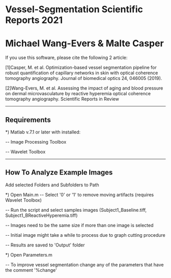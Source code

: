 # Vessel-Segmentation Scientific Reports 2021
#                                                                      
# Michael Wang-Evers & Malte Casper



  If you use this software, please cite the following 2 article:

[1]Casper, M. et al. Optimization-based vessel segmentation pipeline for robust quantification of capillary networks
   in skin with optical coherence tomography angiography. Journal of biomedical optics 24, 046005 (2019).

[2]Wang-Evers, M. et al. Assessing the impact of aging and blood pressure on dermal microvasculature by reactive 
   hyperemia optical coherence tomography angiography. Scientific Reports in Review

-------------------------------------------------------------------
 Requirements
-------------------------------------------------------------------

*) Matlab v.7.1 or later with installed:

   -- Image Processing Toolbox 
   
   -- Wavelet Toolbox 


-------------------------------------------------------------------
 How To Analyze Example Images
-------------------------------------------------------------------
Add selected Folders and Subfolders to Path

*) Open Main.m
   -- Select '0' or '1' to remove moving artifacts (requires Wavelet Toolbox) 
   
   -- Run the script and select samples images (Subject1_Baseline.tiff, Subject1_BReactiveHyperemia.tiff) 
   
   -- Images need to be the same size if more than one image is selected
   
   -- Initial image might take a while to process due to graph cutting procedure
   
   -- Results are saved to 'Output' folder

*) Open Parameters.m

   -- To improve vessel segmentation change any of the parameters that have the comment '%change'


